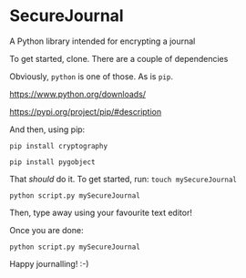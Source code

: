 # SecureJournal
A Python library intended for encrypting a journal

To get started, clone. There are a couple of dependencies

Obviously, `python` is one of those. As is `pip`.

https://www.python.org/downloads/

https://pypi.org/project/pip/#description

And then, using pip:

`pip install cryptography`

`pip install pygobject`

That _should_ do it. 
To get started, run:
`touch mySecureJournal`

`python script.py mySecureJournal` 

Then, type away using your favourite text editor!

Once you are done:

`python script.py mySecureJournal`

Happy journalling! :-)
